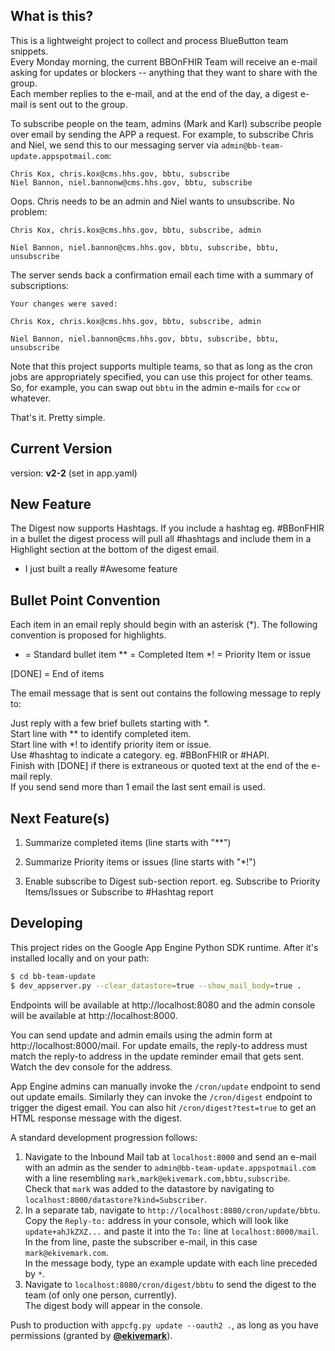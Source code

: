 ## What is this?

This is a lightweight project to collect and process BlueButton team snippets.  
Every Monday morning, the current BBOnFHIR Team will receive an e-mail asking for updates or blockers 
-- anything that they want to share with the group.  
Each member replies to the e-mail, and at the end of the day, 
a digest e-mail is sent out to the group.

To subscribe people on the team, admins (Mark and Karl) 
subscribe people over email by sending the APP a request. 
For example, to subscribe Chris and Niel, 
we send this to our messaging server via `admin@bb-team-update.appspotmail.com`:

    Chris Kox, chris.kox@cms.hhs.gov, bbtu, subscribe  
    Niel Bannon, niel.bannonw@cms.hhs.gov, bbtu, subscribe


Oops. Chris needs to be an admin and Niel wants to unsubscribe. No problem:


    Chris Kox, chris.kox@cms.hhs.gov, bbtu, subscribe, admin

    Niel Bannon, niel.bannon@cms.hhs.gov, bbtu, subscribe, bbtu, unsubscribe

The server sends back a confirmation email each time with a summary of subscriptions:

    Your changes were saved:

    Chris Kox, chris.kox@cms.hhs.gov, bbtu, subscribe, admin

    Niel Bannon, niel.bannon@cms.hhs.gov, bbtu, subscribe, bbtu, unsubscribe


Note that this project supports multiple teams, 
so that as long as the cron jobs are appropriately specified, 
you can use this project for other teams.  
So, for example, you can swap out `bbtu` in the admin e-mails for `ccw` or whatever.

That's it. Pretty simple. 

## Current Version

version: **v2-2**
(set in app.yaml)

## New Feature

The Digest now supports Hashtags. If you include a hashtag eg. #BBonFHIR in a bullet
the digest process will pull all #hashtags and include them in a Highlight section 
at the bottom of the digest email. 

* I just built a really #Awesome feature


## Bullet Point Convention

Each item in an email reply should begin with an asterisk (*).
The following convention is proposed for highlights.

*  = Standard bullet item
** = Completed Item
*! = Priority Item or issue

[DONE] = End of items

The email message that is sent out contains the following message to reply to:


   Just reply with a few brief bullets starting with *.  
   Start line with ** to identify completed item.  
   Start line with *! to identify priority item or issue.  
   Use #hashtag to indicate a category. eg. #BBonFHIR or #HAPI.  
   Finish with [DONE] if there is extraneous or quoted text at the end of the e-mail reply.  
   If you send send more than 1 email the last sent email is used.  
 
 
## Next Feature(s)

1. Summarize completed items (line starts with "**")
2. Summarize Priority items or issues (line starts with "*!")
 
3. Enable subscribe to Digest sub-section report.
eg. Subscribe to Priority Items/Issues or Subscribe to #Hashtag report

## Developing

This project rides on the Google App Engine Python SDK runtime. 
After it's installed locally and on your path:

```bash
$ cd bb-team-update
$ dev_appserver.py --clear_datastore=true --show_mail_body=true .
```

Endpoints will be available at http://localhost:8080 and 
the admin console will be available at http://localhost:8000. 

You can send update and admin emails using the admin form at http://localhost:8000/mail. 
For update emails, the reply-to address must match the reply-to address in the update reminder 
email that gets sent. Watch the dev console for the address.

App Engine admins can manually invoke the `/cron/update` endpoint to send out update emails. 
Similarly they can invoke the `/cron/digest` endpoint to trigger the digest email. 
You can also hit `/cron/digest?test=true` to get an HTML response message with the digest.

A standard development progression follows:

1. Navigate to the Inbound Mail tab at `localhost:8000` and send an e-mail with an admin as the 
sender to `admin@bb-team-update.appspotmail.com` with a line resembling `mark,mark@ekivemark.com,bbtu,subscribe`.  
Check that `mark` was added to the datastore by navigating to `localhost:8000/datastore?kind=Subscriber`.
2. In a separate tab, navigate to `http://localhost:8080/cron/update/bbtu`.  
Copy the `Reply-to:` address in your console, which will look like `update+ahJkZXZ...` and paste it 
into the `To:` line at `localhost:8000/mail`.  
In the from line, paste the subscriber e-mail, in this case `mark@ekivemark.com`.  
In the message body, type an example update with each line preceded by `*`.  
3. Navigate to `localhost:8080/cron/digest/bbtu` to send the digest to the team 
(of only one person, currently).  
The digest body will appear in the console.  

Push to production with `appcfg.py update --oauth2 .`, as long as you have permissions 
(granted by [**@ekivemark**](https://github.com/ekivemark)).


